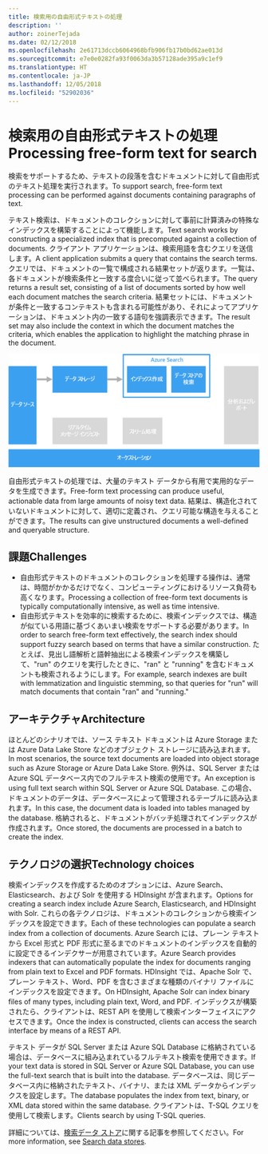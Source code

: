 ```yaml
---
title: 検索用の自由形式テキストの処理
description: ''
author: zoinerTejada
ms.date: 02/12/2018
ms.openlocfilehash: 2e61713dccb6064968bfb906fb17b0bd62ae013d
ms.sourcegitcommit: e7e0e0282fa93f0063da3b57128ade395a9c1ef9
ms.translationtype: HT
ms.contentlocale: ja-JP
ms.lasthandoff: 12/05/2018
ms.locfileid: "52902036"
---
```

# <a name="processing-free-form-text-for-search"></a><span data-ttu-id="28b7c-102">検索用の自由形式テキストの処理</span><span class="sxs-lookup"><span data-stu-id="28b7c-102">Processing free-form text for search</span></span>

<span data-ttu-id="28b7c-103">検索をサポートするため、テキストの段落を含むドキュメントに対して自由形式のテキスト処理を実行されます。</span><span class="sxs-lookup"><span data-stu-id="28b7c-103">To support search, free-form text processing can be performed against documents containing paragraphs of text.</span></span>

<span data-ttu-id="28b7c-104">テキスト検索は、ドキュメントのコレクションに対して事前に計算済みの特殊なインデックスを構築することによって機能します。</span><span class="sxs-lookup"><span data-stu-id="28b7c-104">Text search works by constructing a specialized index that is precomputed against a collection of documents.</span></span> <span data-ttu-id="28b7c-105">クライアント アプリケーションは、検索用語を含むクエリを送信します。</span><span class="sxs-lookup"><span data-stu-id="28b7c-105">A client application submits a query that contains the search terms.</span></span> <span data-ttu-id="28b7c-106">クエリでは、ドキュメントの一覧で構成される結果セットが返ります。一覧は、各ドキュメントが検索条件と一致する度合いに従って並べられます。</span><span class="sxs-lookup"><span data-stu-id="28b7c-106">The query returns a result set, consisting of a list of documents sorted by how well each document matches the search criteria.</span></span> <span data-ttu-id="28b7c-107">結果セットには、ドキュメントが条件と一致するコンテキストも含まれる可能性があり、それによってアプリケーションは、ドキュメント内の一致する語句を強調表示できます。</span><span class="sxs-lookup"><span data-stu-id="28b7c-107">The result set may also include the context in which the document matches the criteria, which enables the application to highlight the matching phrase in the document.</span></span> 

![](./images/search-pipeline.png)

<span data-ttu-id="28b7c-108">自由形式テキストの処理では、大量のテキスト データから有用で実用的なデータを生成できます。</span><span class="sxs-lookup"><span data-stu-id="28b7c-108">Free-form text processing can produce useful, actionable data from large amounts of noisy text data.</span></span> <span data-ttu-id="28b7c-109">結果は、構造化されていないドキュメントに対して、適切に定義され、クエリ可能な構造を与えることができます。</span><span class="sxs-lookup"><span data-stu-id="28b7c-109">The results can give unstructured documents a well-defined and queryable structure.</span></span>


## <a name="challenges"></a><span data-ttu-id="28b7c-110">課題</span><span class="sxs-lookup"><span data-stu-id="28b7c-110">Challenges</span></span>

- <span data-ttu-id="28b7c-111">自由形式テキストのドキュメントのコレクションを処理する操作は、通常は、時間がかかるだけでなく、コンピューティングにおけるリソース負荷も高くなります。</span><span class="sxs-lookup"><span data-stu-id="28b7c-111">Processing a collection of free-form text documents is typically computationally intensive, as well as time intensive.</span></span>
- <span data-ttu-id="28b7c-112">自由形式テキストを効率的に検索するために、検索インデックスでは、構造が似ている用語に基づくあいまい検索をサポートする必要があります。</span><span class="sxs-lookup"><span data-stu-id="28b7c-112">In order to search free-form text effectively, the search index should support fuzzy search based on terms that have a similar construction.</span></span> <span data-ttu-id="28b7c-113">たとえば、見出し語解析と語幹抽出による検索インデックスを構築して、"run" のクエリを実行したときに、"ran" と "running" を含むドキュメントも検索されるようにします。</span><span class="sxs-lookup"><span data-stu-id="28b7c-113">For example, search indexes are built with lemmatization and linguistic stemming, so that queries for "run" will match documents that contain "ran" and "running."</span></span>

## <a name="architecture"></a><span data-ttu-id="28b7c-114">アーキテクチャ</span><span class="sxs-lookup"><span data-stu-id="28b7c-114">Architecture</span></span>

<span data-ttu-id="28b7c-115">ほとんどのシナリオでは、ソース テキスト ドキュメントは Azure Storage または Azure Data Lake Store などのオブジェクト ストレージに読み込まれます。</span><span class="sxs-lookup"><span data-stu-id="28b7c-115">In most scenarios, the source text documents are loaded into object storage such as Azure Storage or Azure Data Lake Store.</span></span> <span data-ttu-id="28b7c-116">例外は、SQL Server または Azure SQL データベース内でのフルテキスト検索の使用です。</span><span class="sxs-lookup"><span data-stu-id="28b7c-116">An exception is using full text search within SQL Server or Azure SQL Database.</span></span> <span data-ttu-id="28b7c-117">この場合、ドキュメントのデータは、データベースによって管理されるテーブルに読み込まれます。</span><span class="sxs-lookup"><span data-stu-id="28b7c-117">In this case, the document data is loaded into tables managed by the database.</span></span> <span data-ttu-id="28b7c-118">格納されると、ドキュメントがバッチ処理されてインデックスが作成されます。</span><span class="sxs-lookup"><span data-stu-id="28b7c-118">Once stored, the documents are processed in a batch to create the index.</span></span>

## <a name="technology-choices"></a><span data-ttu-id="28b7c-119">テクノロジの選択</span><span class="sxs-lookup"><span data-stu-id="28b7c-119">Technology choices</span></span>

<span data-ttu-id="28b7c-120">検索インデックスを作成するためのオプションには、Azure Search、Elasticsearch、および Solr を使用する HDInsight が含まれます。</span><span class="sxs-lookup"><span data-stu-id="28b7c-120">Options for creating a search index include Azure Search, Elasticsearch, and HDInsight with Solr.</span></span> <span data-ttu-id="28b7c-121">これらの各テクノロジは、ドキュメントのコレクションから検索インデックスを設定できます。</span><span class="sxs-lookup"><span data-stu-id="28b7c-121">Each of these technologies can populate a search index from a collection of documents.</span></span> <span data-ttu-id="28b7c-122">Azure Search には、プレーン テキストから Excel 形式と PDF 形式に至るまでのドキュメントのインデックスを自動的に設定できるインデクサーが用意されています。</span><span class="sxs-lookup"><span data-stu-id="28b7c-122">Azure Search provides indexers that can automatically populate the index for documents ranging from plain text to Excel and PDF formats.</span></span> <span data-ttu-id="28b7c-123">HDInsight では、Apache Solr で、プレーン テキスト、Word、PDF を含むさまざまな種類のバイナリ ファイルにインデックスを設定できます。</span><span class="sxs-lookup"><span data-stu-id="28b7c-123">On HDInsight, Apache Solr can index binary files of many types, including plain text, Word, and PDF.</span></span> <span data-ttu-id="28b7c-124">インデックスが構築されたら、クライアントは、REST API を使用して検索インターフェイスにアクセスできます。</span><span class="sxs-lookup"><span data-stu-id="28b7c-124">Once the index is constructed, clients can access the search interface by means of a REST API.</span></span> 

<span data-ttu-id="28b7c-125">テキスト データが SQL Server または Azure SQL Database に格納されている場合は、データベースに組み込まれているフルテキスト検索を使用できます。</span><span class="sxs-lookup"><span data-stu-id="28b7c-125">If your text data is stored in SQL Server or Azure SQL Database, you can use the full-text search that is built into the database.</span></span> <span data-ttu-id="28b7c-126">データベースは、同じデータベース内に格納されたテキスト、バイナリ、または XML データからインデックスを設定します。</span><span class="sxs-lookup"><span data-stu-id="28b7c-126">The database populates the index from text, binary, or XML data stored within the same database.</span></span> <span data-ttu-id="28b7c-127">クライアントは、T-SQL クエリを使用して検索します。</span><span class="sxs-lookup"><span data-stu-id="28b7c-127">Clients search by using T-SQL queries.</span></span> 

<span data-ttu-id="28b7c-128">詳細については、[検索データ ストア](../technology-choices/search-options.md)に関する記事を参照してください。</span><span class="sxs-lookup"><span data-stu-id="28b7c-128">For more information, see [Search data stores](../technology-choices/search-options.md).</span></span>
